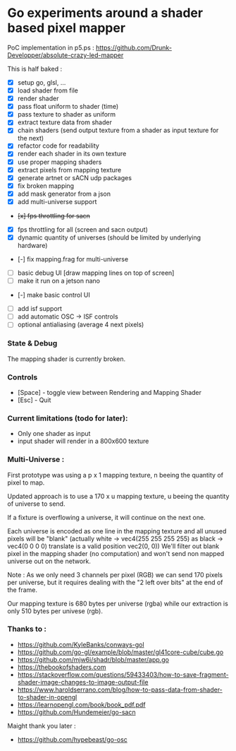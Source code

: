 # Go experiments around a shader based pixel mapper

PoC implementation in p5.ps : https://github.com/Drunk-Developper/absolute-crazy-led-mapper

This is half baked : 

- [x] setup go, glsl, ...
- [x] load shader from file
- [x] render shader
- [x] pass float uniform to shader (time)
- [x] pass texture to shader as uniform
- [x] extract texture data from shader
- [x] chain shaders (send output texture from a shader as input texture for the next)
- [x] refactor code for readability
- [x] render each shader in its own texture
- [x] use proper mapping shaders
- [x] extract pixels from mapping texture
- [x] generate artnet or sACN udp packages
- [x] fix broken mapping
- [x] add mask generator from a json
- [x] add multi-universe support
- ~~[x] fps throttling for sacn~~
- [x] fps throttling for all (screen and sacn output)
- [x] dynamic quantity of universes (should be limited by underlying hardware)
- [-] fix mapping.frag for multi-universe 
- [ ] basic debug UI [draw mapping lines on top of screen]
- [ ] make it run on a jetson nano
- [-] make basic control UI
- [ ] add isf support
- [ ] add automatic OSC -> ISF controls
- [ ] optional antialiasing (average 4 next pixels)

### State & Debug
The mapping shader is currently broken.

### Controls
- [Space] - toggle view between Rendering and Mapping Shader
- [Esc] - Quit

### Current limitations (todo for later):
- Only one shader as input
- input shader will render in a 800x600 texture

### Multi-Universe : 
First prototype was using a p x 1 mapping texture, n beeing the quantity of pixel to map.

Updated approach is to use a 170 x u mapping texture, u beeing the quantity of universe to send.

If a fixture is overflowing a universe, it will continue on the next one.

Each universe is encoded as one line in the mapping texture and all unused pixels will be "blank" (actually white -> vec4(255 255 255 255) as black -> vec4(0 0 0 0) translate is a valid position vec2(0, 0)) We'll filter out blank pixel in the mapping shader (no computation) and won't send non mapped universe out on the network.

Note : As we only need 3 channels per pixel (RGB) we can send 170 pixels per universe, but it requires dealing with the "2 left over bits" at the end of the frame.

Our mapping texture is 680 bytes per universe (rgba) while our extraction is only 510 bytes per univese (rgb).

### Thanks to : 
- https://github.com/KyleBanks/conways-gol
- https://github.com/go-gl/example/blob/master/gl41core-cube/cube.go
- https://github.com/mjw6i/shadr/blob/master/app.go
- https://thebookofshaders.com
- https://stackoverflow.com/questions/59433403/how-to-save-fragment-shader-image-changes-to-image-output-file
- https://www.haroldserrano.com/blog/how-to-pass-data-from-shader-to-shader-in-opengl
- https://learnopengl.com/book/book_pdf.pdf
- https://github.com/Hundemeier/go-sacn

Maight thank you later :
- https://github.com/hypebeast/go-osc
